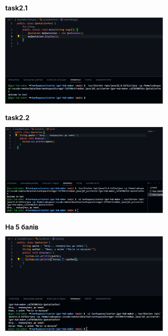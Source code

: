 ## task2.1
![Alt text](task2.1.png)
## task2.2
![Alt text](task2.2.png)
## На 5 балів
![Alt text](task2.3.png)
